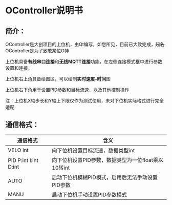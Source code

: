 # OController说明书



## 简介：

OController是大创项目的上位机，由Qt编写，如您所见，目前已大致完成，~~起名OController是为了致敬某位O神~~

上位机具备**有线串口连接**和**无线MQTT连接**功能，在左侧连接模式框中进行参数设置和连接。

上位机右上角具备绘图区，可以绘制**实时速度-时间**图

上位机右下角用于设置PID参数和目标流速，以及其他控制操作

注：上位机X轴步长和Y轴上下限仅作为测试使用，未对下位机实际格式进行完全适配

## 通信格式：

| 通信格式              | 含义                                                |
| --------------------- | --------------------------------------------------- |
| VELO int              | 向下位机设置目标流速，数据类型int                   |
| PID P:int I:int D:int | 向下位机设置PID参数，数据类型为一位float乘以10转int |
| AUTO                  | 启动下位机模糊PID模式，启用后无法手动设置PID参数    |
| MANU                  | 启动下位机手动设置PID参数模式                       |
